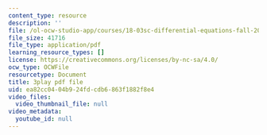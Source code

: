```yaml
---
content_type: resource
description: ''
file: /ol-ocw-studio-app/courses/18-03sc-differential-equations-fall-2011/ea82cc0404b924fdcdb6863f1882f8e4_hEtWqTPPXuc.pdf
file_size: 41716
file_type: application/pdf
learning_resource_types: []
license: https://creativecommons.org/licenses/by-nc-sa/4.0/
ocw_type: OCWFile
resourcetype: Document
title: 3play pdf file
uid: ea82cc04-04b9-24fd-cdb6-863f1882f8e4
video_files:
  video_thumbnail_file: null
video_metadata:
  youtube_id: null
---
```

